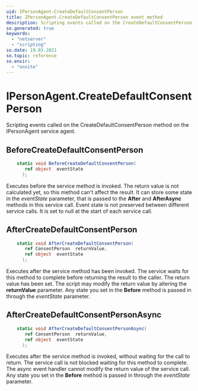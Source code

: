 ```yaml
---
uid: IPersonAgent-CreateDefaultConsentPerson
title: IPersonAgent.CreateDefaultConsentPerson event method
description: Scripting events called on the CreateDefaultConsentPerson method on the IPersonAgent service agent.
so.generated: true
keywords:
  - "netserver"
  - "scripting"
so.date: 19.03.2021
so.topic: reference
so.envir:
  - "onsite"
---
```

# IPersonAgent.CreateDefaultConsentPerson

Scripting events called on the <see cref='M:SuperOffice.CRM.Services.IPersonAgent.CreateDefaultConsentPerson'>CreateDefaultConsentPerson</see> method on the <see cref='IPersonAgent'>IPersonAgent</see>  service agent.

## BeforeCreateDefaultConsentPerson
```cs
    static void BeforeCreateDefaultConsentPerson(
       ref object  eventState
      );
```
Executes before the service method is invoked.
The return value is not calculated yet, so this method can't affect the result.
It can store some state in the *eventState* parameter, that is passed to the **After** and **AfterAsync** methods in this service call.
Event state is not preserved between different service calls. It is set to null at the start of each service call.
## AfterCreateDefaultConsentPerson
```cs
    static void AfterCreateDefaultConsentPerson(
       ref ConsentPerson  returnValue,
       ref object  eventState
      );
```
Executes after the service method has been invoked. The service waits for this method to complete before returning the result to the caller.
The return value has been set. The script may modify the return value by altering the **returnValue** parameter.
Any state you set in the **Before** method is passed in through the *eventState* parameter.
## AfterCreateDefaultConsentPersonAsync
```cs
    static void AfterCreateDefaultConsentPersonAsync(
       ref ConsentPerson  returnValue,
       ref object  eventState
      );
```
Executes after the service method is invoked, without waiting for the call to return.
The service call is not blocked waiting for this method to complete.
The async event handler cannot modify the return value of the service call.
Any state you set in the **Before** method is passed in through the *eventState* parameter.

